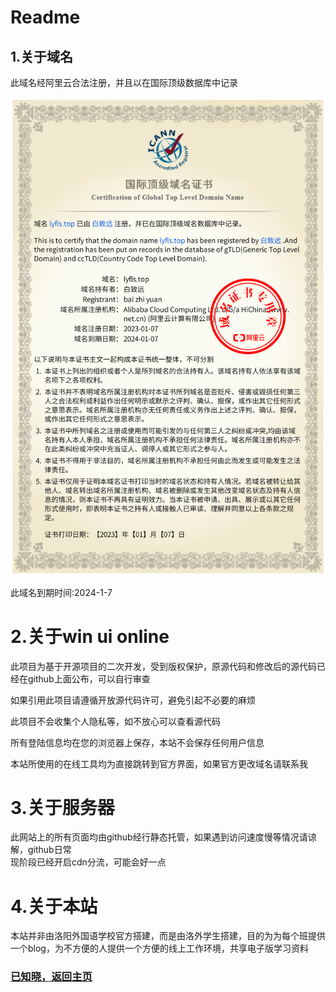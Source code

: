 # Readme
## 1.关于域名
此域名经阿里云合法注册，并且以在国际顶级数据库中记录

![证书](ico/lyfls.top.png "lyfls.top")

此域名到期时间:2024-1-7

# 2.关于win ui online
此项目为基于开源项目的二次开发，受到版权保护，原源代码和修改后的源代码已经在github上面公布，可以自行审查

如果引用此项目请遵循开放源代码许可，避免引起不必要的麻烦

此项目不会收集个人隐私等，如不放心可以查看源代码

所有登陆信息均在您的浏览器上保存，本站不会保存任何用户信息

本站所使用的在线工具均为直接跳转到官方界面，如果官方更改域名请联系我

# 3.关于服务器
此网站上的所有页面均由github经行静态托管，如果遇到访问速度慢等情况请谅解，github日常  
现阶段已经开启cdn分流，可能会好一点  

# 4.关于本站
本站并非由洛阳外国语学校官方搭建，而是由洛外学生搭建，目的为为每个班提供一个blog，为不方便的人提供一个方便的线上工作环境，共享电子版学习资料
### [已知晓，返回主页](https://lyfls.top)
